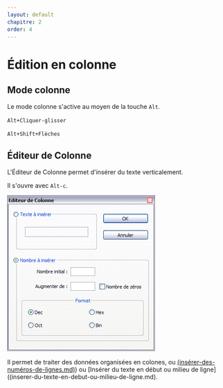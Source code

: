 ```yaml
---
layout: default
chapitre: 2
order: 4
---
```

# Édition en colonne

## Mode colonne

Le mode colonne s'active au moyen de la touche `Alt`.

`Alt+Cliquer-glisser`

`Alt+Shift+Flèches`

## Éditeur de Colonne

L'Éditeur de Colonne permet d'insérer du texte verticalement.

Il s'ouvre avec `Alt-c`.

![L'Éditeur de Colonne](/images/notepadpp_editeurcolonnes.png)

Il permet de traiter des données organisées en colones, ou [(insérer-des-numéros-de-lignes.md)](insérer-des-numéros-de-lignes.md)) ou [Insérer du texte en début ou milieu de ligne]((inserer-du-texte-en-debut-ou-milieu-de-ligne.md).
